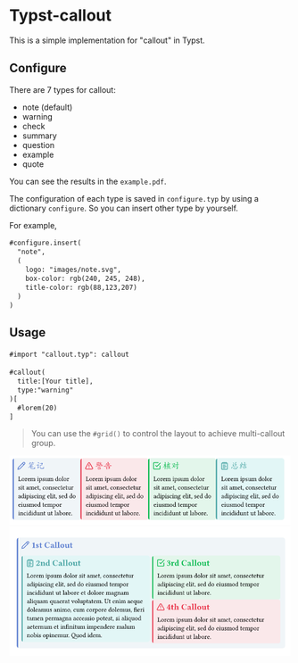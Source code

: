 # Typst-callout

This is a simple implementation for "callout" in Typst.

## Configure

There are 7 types for callout:

- note (default)
- warning
- check
- summary
- question
- example
- quote

You can see the results in the `example.pdf`.

The configuration of each type is saved in `configure.typ` by using a dictionary `configure`. So you can insert other type by yourself.

For example,

```typst
#configure.insert(
  "note",
  (
    logo: "images/note.svg",
    box-color: rgb(240, 245, 248),
    title-color: rgb(88,123,207)
  )
)
```

## Usage

```typst
#import "callout.typ": callout

#callout(
  title:[Your title],
  type:"warning"
)[
  #lorem(20)
]
```

> You can use the `#grid()` to control the layout to achieve multi-callout group.

<img src="example/example.png" alt="exmaple" />

<img src="example/example2.png" alt="exmaple2" />
